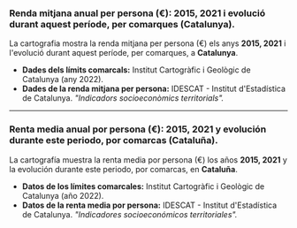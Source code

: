 ### Renda mitjana anual per persona (€): 2015, 2021 i evolució durant aquest període, per comarques (Catalunya).
La cartografia mostra la renda mitjana per persona (€) els anys **2015, 2021** i l'evolució durant aquest període, per comarques, a **Catalunya**.  

- **Dades dels límits comarcals:** Institut Cartogràfic i Geològic de Catalunya (any 2022).
- **Dades de la renda mitjana per persona:** IDESCAT - Institut d'Estadística de Catalunya. *"Indicadors socioeconòmics territorials".*  

--------------------------------------------------------------------------------------------------------------------------------------------------------------------------------------------

### Renta media anual por persona (€): 2015, 2021 y evolución durante este periodo, por comarcas (Cataluña).
La cartografía muestra la renta media por persona (€) los años **2015, 2021** y la evolución durante este periodo, por comarcas, en **Cataluña**.  

- **Datos de los límites comarcales:** Institut Cartogràfic i Geològic de Catalunya (año 2022).  
- **Datos de la renta media por persona:** IDESCAT - Institut d'Estadística de Catalunya. *"Indicadores socioeconómicos territoriales".*
